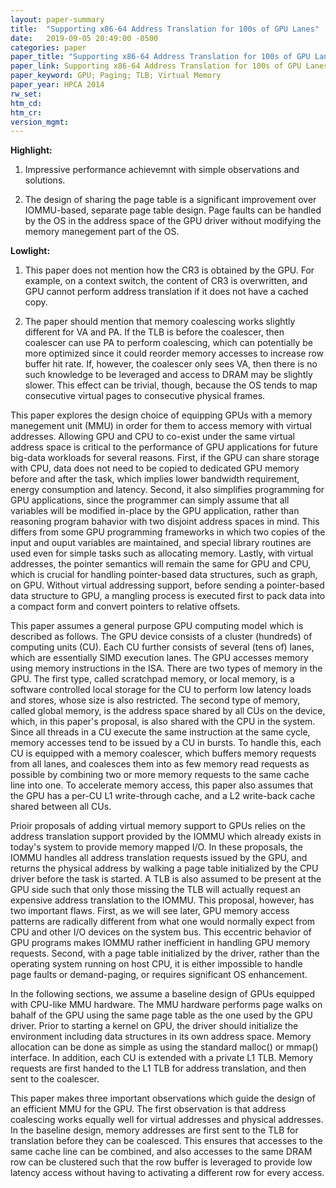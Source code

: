 ```yaml
---
layout: paper-summary
title:  "Supporting x86-64 Address Translation for 100s of GPU Lanes"
date:   2019-09-05 20:49:00 -0500
categories: paper
paper_title: "Supporting x86-64 Address Translation for 100s of GPU Lanes"
paper_link: Supporting x86-64 Address Translation for 100s of GPU Lanes
paper_keyword: GPU; Paging; TLB; Virtual Memory
paper_year: HPCA 2014
rw_set: 
htm_cd: 
htm_cr: 
version_mgmt: 
---
```


**Highlight:**

1. Impressive performance achievemnt with simple observations and solutions. 

2. The design of sharing the page table is a significant improvement over IOMMU-based, separate page table design.
   Page faults can be handled by the OS in the address space of the GPU driver without modifying the memory
   manegement part of the OS.

**Lowlight:**

1. This paper does not mention how the CR3 is obtained by the GPU. For example, on a context switch, the content of
   CR3 is overwritten, and GPU cannot perform address translation if it does not have a cached copy. 

2. The paper should mention that memory coalescing works slightly different for VA and PA. If the TLB is before the 
   coalescer, then coalescer can use PA to perform coalescing, which can potentially be more optimized since it 
   could reorder memory accesses to increase row buffer hit rate. If, however, the coalescer only sees VA, then there
   is no such knowledge to be leveraged and access to DRAM may be slightly slower. This effect can be trivial, though,
   because the OS tends to map consecutive virtual pages to consecutive physical frames.


This paper explores the design choice of equipping GPUs with a memory manegement unit (MMU) in order for them to access
memory with virtual addresses. Allowing GPU and CPU to co-exist under the same virtual address space is critical to
the performance of GPU applications for future big-data workloads for several reasons. First, if the GPU can share storage
with CPU, data does not need to be copied to dedicated GPU memory before and after the task, which implies lower bandwidth
requirement, energy consumption and latency. Second, it also simplifies programming for GPU applications, since the programmer
can simply assume that all variables will be modified in-place by the GPU application, rather than reasoning program bahavior
with two disjoint address spaces in mind. This differs from some GPU programming
frameworks in which two copies of the input and ouput variables are maintained, and special library routines are used even
for simple tasks such as allocating memory. Lastly, with virtual addresses, the pointer
semantics will remain the same for GPU and CPU, which is crucial for handling pointer-based data structures, such as graph, 
on GPU. Without virtual addressing support, before sending a pointer-based data structure to GPU, a mangling process is 
executed first to pack data into a compact form and convert pointers to relative offsets. 

This paper assumes a general purpose GPU computing model which is described as follows. The GPU device consists of a cluster 
(hundreds) of computing units (CU). Each CU further consists of several (tens of) lanes, which are essentially SIMD execution 
lanes. The GPU accesses memory using memory instructions in the ISA. There are two types of memory in the GPU. The first type,
called scratchpad memory, or local memory, is a software controlled local storage for the CU to perform low latency loads
and stores, whose size is also restricted. The second type of memory, called global memory, is the address space shared
by all CUs on the device, which, in this paper's proposal, is also shared with the CPU in the system. Since all threads in
a CU execute the same instruction at the same cycle, memory accesses tend to be issued by a CU in bursts. To handle this,
each CU is equipped with a memory coalescer, which buffers memory requests from all lanes, and coalesces them into as few 
memory read requests as possible by combining two or more memory requests to the same cache line into one. To accelerate memory
access, this paper also assumes that the GPU has a per-CU L1 write-through cache, and a L2 write-back cache shared between 
all CUs.

Prioir proposals of adding virtual memory support to GPUs relies on the address translation support provided by the IOMMU
which already exists in today's system to provide memory mapped I/O. In these proposals, the IOMMU handles all address 
translation requests issued by the GPU, and returns the physical address by walking a page table initialized by the CPU
driver before the task is started. A TLB is also assumed to be present at the GPU side such that only those missing the 
TLB will actually request an expensive address translation to the IOMMU. This proposal, however, has two important flaws.
First, as we will see later, GPU memory access patterns are radically different from what one would normally expect from CPU
and other I/O devices on the system bus. This eccentric behavior of GPU programs makes IOMMU rather inefficient in handling
GPU memory requests. Second, with a page table initialized by the driver, rather than the operating system running on 
host CPU, it is either impossible to handle page faults or demand-paging, or requires significant OS enhancement.

In the following sections, we assume a baseline design of GPUs equipped with CPU-like MMU hardware. The MMU hardware
performs page walks on bahalf of the GPU using the same page table as the one used by the GPU driver. Prior to starting 
a kernel on GPU, the driver should initialize the environment including data structures in its own address space. Memory
allocation can be done as simple as using the standard malloc() or mmap() interface. In addition, each CU is extended with
a private L1 TLB. Memory requests are first handed to the L1 TLB for address translation, and then sent to the coalescer.

This paper makes three important observations which guide the design of an efficient MMU for the GPU. The first observation
is that address coalescing works equally well for virtual addresses and physical addresses. In the baseline design, 
memory addresses are first sent to the TLB for translation before they can be coalesced. This ensures that accesses to
the same cache line can be combined, and also accesses to the same DRAM row can be clustered such that the row buffer
is leveraged to provide low latency access without having to activating a different row for every access. 